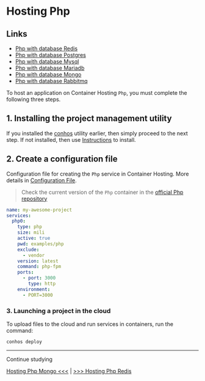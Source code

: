 # Hosting Php

## Links

- [Php with database Redis](./HostingPhpRedis.md)  
- [Php with database Postgres](./HostingPhpPostgres.md)  
- [Php with database Mysql](./HostingPhpMysql.md)  
- [Php with database Mariadb](./HostingPhpMariadb.md)  
- [Php with database Mongo](./HostingPhpMongo.md)  
- [Php with database Rabbitmq](./HostingPhpRabbitmq.md)  


To host an application on Container Hosting `Php`, you must complete the following three steps.

## 1. Installing the project management utility

If you installed the [conhos](https://www.npmjs.com/package/conhos) utility earlier, then simply proceed to the next step. If not installed, then use [Instructions](./GettingStarted.md) to install.

## 2. Create a configuration file

Configuration file for creating the `Php` service in Container Hosting. More details in [Configuration File](./ConfigFile.md#example_configuration_file).

> Check the current version of the `Php` container in the [official Php repository](https://hub.docker.com/_/php/tags)

```yml
name: my-awesome-project
services:
  php0:
    type: php
    size: mili
    active: true
    pwd: examples/php
    exclude:
      - vendor
    version: latest
    command: php-fpm
    ports:
      - port: 3000
        type: http
    environment:
      - PORT=3000
```

### 3. Launching a project in the cloud

To upload files to the cloud and run services in containers, run the command:

```sh
conhos deploy
```

---

Continue studying

[Hosting Php Mongo <<<](./HostingPhpMongo.md) | [>>> Hosting Php Redis](./HostingPhpRedis.md)

